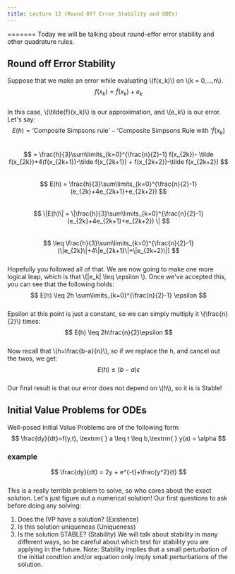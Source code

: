 ```yaml
---
title: Lecture 12 (Round Off Error Stability and ODEs)
---
```


=======
Today we will be talking about round-effor error stability and other quadrature rules.
## Round off Error Stability
Suppose that we make an error while evaluating \\(f(x_k)\\) on \\(k = 0,...,n\\).  
$$
f(x_k) = {\tilde{f}}(x_k) + e_k
$$  
In this case, \\(\tilde{f}(x_k)\\) is our approximation, and \\(e_k\\) is our error. Let's say:  
$$
E(h) = \textrm{`Composite Simpsons rule'} - \textrm{`Composite Simpsons Rule with '} \tilde f(x_k)
$$  
$$
= \frac{h}{3}\sum\limits_{k=0}^{\frac{n}{2}-1} f(x_{2k})- \tilde f(x_{2k})+4(f(x_{2k+1})-\tilde f(x_{2k+1}) + f(x_{2k+2})-\tilde f(x_{2k+2})
$$  
$$
E(h) = \frac{h}{3}\sum\limits_{k=0}^{\frac{n}{2}-1}(e_{2k}+4e_{2k+1}+e_{2k+2})
$$  
$$
\|E(h)\| = \|\frac{h}{3}\sum\limits_{k=0}^{\frac{n}{2}-1}(e_{2k}+4e_{2k+1}+e_{2k+2}) \|
$$  
$$
\leq \frac{h}{3}\sum\limits_{k=0}^{\frac{n}{2}-1}(\|e_{2k}\|+4\|e_{2k+1}\|+\|e_{2k+2}\|)
$$  
Hopefully you followed all of that. We are now going to make one more logical leap, which is that \\(\|e_k\| \leq \epsilon \\). Once we've accepted this, you can see that the following holds:  
$$
E(h) \leq 2h \sum\limits_{k=0}^{\frac{n}{2}-1} \epsilon
$$  
Epsilon at this point is just a constant, so we can simply multiply it \\(\frac{n}{2}\\) times:  
$$
E(h) \leq 2h\frac{n}{2}\epsilon
$$  
Now recall that \\(h=\frac{b-a}{n}\\), so if we replace the h, and cancel out the twos, we get:  
$$
E(h) \leq (b-a)\epsilon
$$  
Our final result is that our error does not depend on \\(h\\), so it is is Stable! 
## Initial Value Problems for ODEs
Well-posed Initial Value Problems are of the following form:  
$$
\frac{dy}{dt}=f(y,t), \textrm{ } a \leq t \leq b,\textrm{ } y(a) = \alpha
$$  
### example
$$
\frac{dy}{dt} = 2y + e^{-t}+\frac{y^2}{t}
$$  
This is a really terrible problem to solve, so who cares about the exact solution. Let's just figure out a numerical solution! 
Our first questions to ask before doing any solving:  
1. Does the IVP have a solution? (Existence)
2. Is this solution uniqueness (Uniqueness)
3. Is the solution STABLE? (Stability)
We will talk about stability in many different ways, so be careful about which test for stability you are applying in the future. Note: Stability implies that a small perturbation of the initial condtion and/or equation only imply small perturbations of the solution. 
